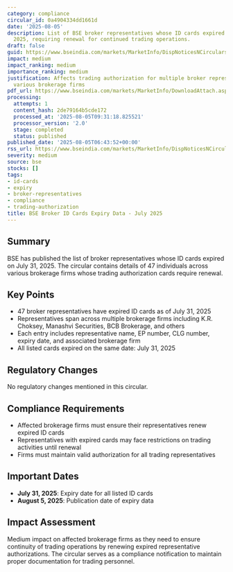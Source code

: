```yaml
---
category: compliance
circular_id: 0a4904334dd1661d
date: '2025-08-05'
description: List of BSE broker representatives whose ID cards expired on July 31,
  2025, requiring renewal for continued trading operations.
draft: false
guid: https://www.bseindia.com/markets/MarketInfo/DispNoticesNCirculars.aspx?Noticeid={34B28C38-53E0-4013-9283-007F9C9E44EB}&noticeno=20250805-3&dt=08/05/2025&icount=3&totcount=16&flag=0
impact: medium
impact_ranking: medium
importance_ranking: medium
justification: Affects trading authorization for multiple broker representatives across
  various brokerage firms
pdf_url: https://www.bseindia.com/markets/MarketInfo/DownloadAttach.aspx?id=20250805-3&attachedId=ce8652aa-5734-4b37-9362-83bfe9fb4d13
processing:
  attempts: 1
  content_hash: 2de79164b5cde172
  processed_at: '2025-08-05T09:31:18.825521'
  processor_version: '2.0'
  stage: completed
  status: published
published_date: '2025-08-05T06:43:52+00:00'
rss_url: https://www.bseindia.com/markets/MarketInfo/DispNoticesNCirculars.aspx?Noticeid={34B28C38-53E0-4013-9283-007F9C9E44EB}&noticeno=20250805-3&dt=08/05/2025&icount=3&totcount=16&flag=0
severity: medium
source: bse
stocks: []
tags:
- id-cards
- expiry
- broker-representatives
- compliance
- trading-authorization
title: BSE Broker ID Cards Expiry Data - July 2025
---
```


## Summary

BSE has published the list of broker representatives whose ID cards expired on July 31, 2025. The circular contains details of 47 individuals across various brokerage firms whose trading authorization cards require renewal.

## Key Points

- 47 broker representatives have expired ID cards as of July 31, 2025
- Representatives span across multiple brokerage firms including K.R. Choksey, Manashvi Securities, BCB Brokerage, and others
- Each entry includes representative name, EP number, CLG number, expiry date, and associated brokerage firm
- All listed cards expired on the same date: July 31, 2025

## Regulatory Changes

No regulatory changes mentioned in this circular.

## Compliance Requirements

- Affected brokerage firms must ensure their representatives renew expired ID cards
- Representatives with expired cards may face restrictions on trading activities until renewal
- Firms must maintain valid authorization for all trading representatives

## Important Dates

- **July 31, 2025**: Expiry date for all listed ID cards
- **August 5, 2025**: Publication date of expiry data

## Impact Assessment

Medium impact on affected brokerage firms as they need to ensure continuity of trading operations by renewing expired representative authorizations. The circular serves as a compliance notification to maintain proper documentation for trading personnel.